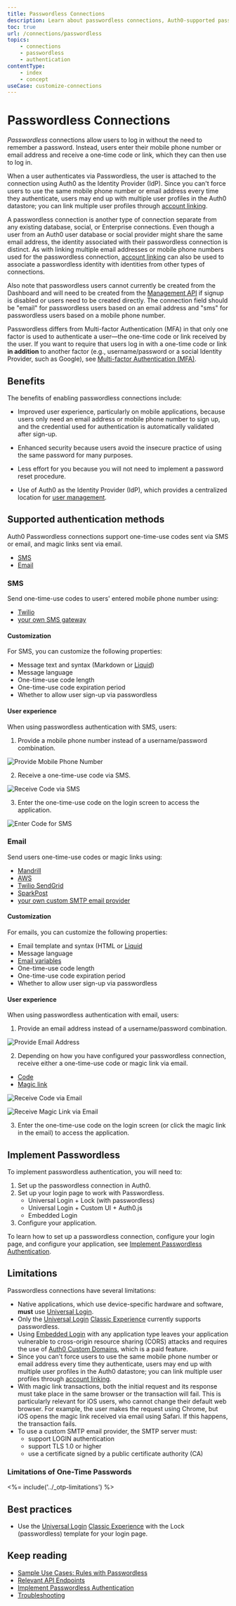 ```yaml
---
title: Passwordless Connections
description: Learn about passwordless connections, Auth0-supported passwordless methods of authentication, and how to implement passwordless authentication with Auth0.
toc: true
url: /connections/passwordless
topics:
    - connections
    - passwordless
    - authentication
contentType:
    - index
    - concept
useCase: customize-connections
---
```

# Passwordless Connections

<dfn data-key="passwordless">Passwordless</dfn> connections allow users to log in without the need to remember a password. Instead, users enter their mobile phone number or email address and receive a one-time code or link, which they can then use to log in.

When a user authenticates via Passwordless, the user is attached to the connection using Auth0 as the Identity Provider (IdP). Since you can't force users to use the same mobile phone number or email address every time they authenticate, users may end up with multiple user profiles in the Auth0 datastore; you can link multiple user profiles through [account linking](/extensions/account-link).

A passwordless connection is another type of connection separate from any existing database, social, or Enterprise connections. Even though a user from an Auth0 user database or social provider might share the same email address, the identity associated with their passwordless connection is distinct. As with linking multiple email addresses or mobile phone numbers used for the passwordless connection, [account linking](/extensions/account-link) can also be used to associate a passwordless identity with identities from other types of connections.

Also note that passwordless users cannot currently be created from the Dashboard and will need to be created from the [Management API](/api/management/v2#!/Users/post_users) if signup is disabled or users need to be created directly. The connection field should be "email" for passwordless users based on an email address and "sms" for passwordless users based on a mobile phone number.

Passwordless differs from Multi-factor Authentication (MFA) in that only one factor is used to authenticate a user&mdash;the one-time code or link received by the user. If you want to require that users log in with a one-time code or link **in addition** to another factor (e.g., username/password or a social Identity Provider, such as Google), see [Multi-factor Authentication (MFA)](/multifactor-authentication).

## Benefits

The benefits of enabling passwordless connections include:

* Improved user experience, particularly on mobile applications, because users only need an email address or mobile phone number to sign up, and the credential used for authentication is automatically validated after sign-up.

* Enhanced security because users avoid the insecure practice of using the same password for many purposes.

* Less effort for you because you will not need to implement a password reset procedure.

* Use of Auth0 as the Identity Provider (IdP), which provides a centralized location for [user management](/users).

## Supported authentication methods

Auth0 Passwordless connections support one-time-use codes sent via SMS or email, and magic links sent via email.

<div class="code-picker">
  <div class="languages-bar">
    <ul>
      <li><a href="#sms" data-toggle="tab">SMS</a></li>
      <li><a href="#email" data-toggle="tab">Email</a></li>
    </ul>
  </div>
  <div class="tab-content">
    <div id="sms" class="tab-pane active">

### SMS

Send one-time-use codes to users' entered mobile phone number using:

* <a href="/dashboard/guides/connections/configure-passwordess-sms">Twilio</a>
* <a href="/connections/passwordless/guides/use-sms-gateway-passwordless">your own SMS gateway</a>

#### Customization

For SMS, you can customize the following properties:

* Message text and syntax (Markdown or [Liquid](/email/liquid-syntax))
* Message language
* One-time-use code length
* One-time-use code expiration period
* Whether to allow user sign-up via passwordless

#### User experience

When using passwordless authentication with SMS, users:

1. Provide a mobile phone number instead of a username/password combination.

 ![Provide Mobile Phone Number](/media/articles/connections/passwordless/passwordless-sms-enter-phone-web.png)

2. Receive a one-time-use code via SMS.

<div class="phone-mockup">
  <img src="/media/articles/connections/passwordless/passwordless-sms-receive-code-web.png" alt="Receive Code via SMS"/>
</div>

3. Enter the one-time-use code on the login screen to access the application.

![Enter Code for SMS](/media/articles/connections/passwordless/passwordless-sms-enter-code-web.png)

</div>
    <div id="email" class="tab-pane">

### Email

Send users one-time-use codes or magic links using:

* [Mandrill](/email/providers#configure-mandrill)
* [AWS](/email/providers#configure-amazon-ses)
* [Twilio SendGrid](/email/providers#configure-sendgrid)
* [SparkPost](/email/providers#configure-sparkpost)
* [your own custom SMTP email provider](/email/providers#configure-a-custom-smtp-server)

#### Customization

For emails, you can customize the following properties:

* Email template and syntax (HTML or [Liquid](/email/liquid-syntax)
* Message language
* [Email variables](/email/templates)
* One-time-use code length
* One-time-use code expiration period
* Whether to allow user sign-up via passwordless

#### User experience

When using passwordless authentication with email, users:

1. Provide an email address instead of a username/password combination.

![Provide Email Address](/media/articles/connections/passwordless/passwordless-email-request-web.png)

2. Depending on how you have configured your passwordless connection, receive either a one-time-use code or magic link via email.

<div class="code-picker">
  <div class="languages-bar">
    <ul>
      <li><a href="#code" data-toggle="tab">Code</a></li>
      <li><a href="#link" data-toggle="tab">Magic link</a></li>
    </ul>
  </div>
  <div class="tab-content">
    <div id="code" class="tab-pane active">

![Receive Code via Email](/media/articles/connections/passwordless/passwordless-email-receive-code-web.png)
    </div>
    <div id="link" class="tab-pane">
      ![Receive Magic Link via Email](/media/articles/connections/passwordless/passwordless-email-receive-link.png)
    </div>
  </div>
</div>

3. Enter the one-time-use code on the login screen (or click the magic link in the email) to access the application.

    </div>
  </div>
</div>

## Implement Passwordless

To implement passwordless authentication, you will need to:

1. Set up the passwordless connection in Auth0.
2. Set up your login page to work with Passwordless.
    * Universal Login + Lock (with passwordless)
    * Universal Login + Custom UI + Auth0.js
    * Embedded Login
3. Configure your application.

To learn how to set up a passwordless connection, configure your login page, and configure your application, see [Implement Passwordless Authentication](/connections/passwordless/guides/implement-passwordless).

## Limitations

Passwordless connections have several limitations:

* Native applications, which use device-specific hardware and software, **must** use [Universal Login](/universal-login).
*  Only the [Universal Login](/universal-login) [Classic Experience](/universal-login/classic) currently supports passwordless.
* Using [Embedded Login](/login/embedded) with any application type leaves your application vulnerable to cross-origin resource sharing (CORS) attacks and requires the use of [Auth0 Custom Domains](/custom-domains), which is a paid feature.
* Since you can't force users to use the same mobile phone number or email address every time they authenticate, users may end up with multiple user profiles in the Auth0 datastore; you can link multiple user profiles through [account linking](/extensions/account-link).
* With magic link transactions, both the initial request and its response must take place in the same browser or the transaction will fail. This is particularly relevant for iOS users, who cannot change their default web browser. For example, the user makes the request using Chrome, but iOS opens the magic link received via email using Safari. If this happens, the transaction fails.
* To use a custom SMTP email provider, the SMTP server must:
    - support LOGIN authentication
    - support TLS 1.0 or higher
    - use a certificate signed by a public certificate authority (CA)

### Limitations of One-Time Passwords

<%= include('../_otp-limitations') %>

## Best practices

* Use the [Universal Login](/universal-login) [Classic Experience](/universal-login/classic) with the Lock (passwordless) template for your login page.

## Keep reading

* [Sample Use Cases: Rules with Passwordless](/connections/passwordless/concepts/sample-use-cases-rules)
* [Relevant API Endpoints](/connections/passwordless/reference/relevant-api-endpoints)
* [Implement Passwordless Authentication](/connections/passwordless/guides/implement-passwordless)
* [Troubleshooting](/connections/passwordless/reference/troubleshoot)

